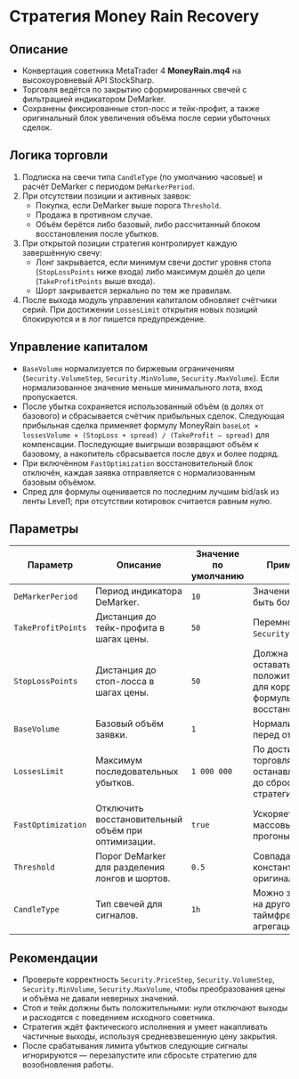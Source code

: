 # Стратегия Money Rain Recovery

## Описание
- Конвертация советника MetaTrader 4 **MoneyRain.mq4** на высокоуровневый API StockSharp.
- Торговля ведётся по закрытию сформированных свечей с фильтрацией индикатором DeMarker.
- Сохранены фиксированные стоп-лосс и тейк-профит, а также оригинальный блок увеличения объёма после серии убыточных сделок.

## Логика торговли
1. Подписка на свечи типа `CandleType` (по умолчанию часовые) и расчёт DeMarker с периодом `DeMarkerPeriod`.
2. При отсутствии позиции и активных заявок:
   - Покупка, если DeMarker выше порога `Threshold`.
   - Продажа в противном случае.
   - Объём берётся либо базовый, либо рассчитанный блоком восстановления после убытков.
3. При открытой позиции стратегия контролирует каждую завершённую свечу:
   - Лонг закрывается, если минимум свечи достиг уровня стопа (`StopLossPoints` ниже входа) либо максимум дошёл до цели (`TakeProfitPoints` выше входа).
   - Шорт закрывается зеркально по тем же правилам.
4. После выхода модуль управления капиталом обновляет счётчики серий. При достижении `LossesLimit` открытия новых позиций блокируются и в лог пишется предупреждение.

## Управление капиталом
- `BaseVolume` нормализуется по биржевым ограничениям (`Security.VolumeStep`, `Security.MinVolume`, `Security.MaxVolume`). Если нормализованное значение меньше минимального лота, вход пропускается.
- После убытка сохраняется использованный объём (в долях от базового) и сбрасывается счётчик прибыльных сделок. Следующая прибыльная сделка применяет формулу MoneyRain `baseLot × lossesVolume × (StopLoss + spread) / (TakeProfit − spread)` для компенсации. Последующие выигрыши возвращают объём к базовому, а накопитель сбрасывается после двух и более подряд.
- При включённом `FastOptimization` восстановительный блок отключён, каждая заявка отправляется с нормализованным базовым объёмом.
- Спред для формулы оценивается по последним лучшим bid/ask из ленты Level1; при отсутствии котировок считается равным нулю.

## Параметры
| Параметр | Описание | Значение по умолчанию | Примечания |
|----------|----------|-----------------------|------------|
| `DeMarkerPeriod` | Период индикатора DeMarker. | `10` | Значение должно быть больше нуля. |
| `TakeProfitPoints` | Дистанция до тейк-профита в шагах цены. | `50` | Перемножается на `Security.PriceStep`. |
| `StopLossPoints` | Дистанция до стоп-лосса в шагах цены. | `50` | Должна оставаться положительной для корректной формулы восстановления. |
| `BaseVolume` | Базовый объём заявки. | `1` | Нормализуется перед отправкой. |
| `LossesLimit` | Максимум последовательных убытков. | `1 000 000` | По достижении торговля останавливается до сброса стратегии. |
| `FastOptimization` | Отключить восстановительный объём при оптимизации. | `true` | Ускоряет массовые прогоны. |
| `Threshold` | Порог DeMarker для разделения лонгов и шортов. | `0.5` | Совпадает с константой из оригинала. |
| `CandleType` | Тип свечей для сигналов. | `1h` | Можно заменить на другой таймфрейм или агрегацию. |

## Рекомендации
- Проверьте корректность `Security.PriceStep`, `Security.VolumeStep`, `Security.MinVolume`, `Security.MaxVolume`, чтобы преобразования цены и объёма не давали неверных значений.
- Стоп и тейк должны быть положительными: нули отключают выходы и расходятся с поведением исходного советника.
- Стратегия ждёт фактического исполнения и умеет накапливать частичные выходы, используя средневзвешенную цену закрытия.
- После срабатывания лимита убытков следующие сигналы игнорируются — перезапустите или сбросьте стратегию для возобновления работы.
